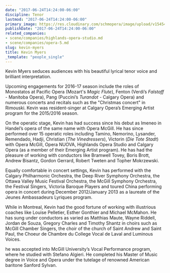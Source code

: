 ```yaml
---
date: "2017-06-24T14:24:00-06:00"
discipline: Tenor
lastmod: "2017-06-24T14:24:00-06:00"
primary_image: https://res.cloudinary.com/schmopera/image/upload/v1545409169/media/webhook-uploads/1498335797065/Screen%20Shot%202017-06-24%20at%202.22.58%20PM.png.png
publishDate: "2017-06-24T14:24:00-06:00"
related_companies:
- scene/companies/highlands-opera-studio.md
- scene/companies/opera-5.md
slug: kevin-myers
title: Kevin Myers
_template: "people_single"
---
```


Kevin Myers seduces audiences with his beautiful lyrical tenor voice and brilliant interpretation.
 
Upcoming engagements for 2016-17 season include the roles of  Monostatos at Pacific Opera (Mozart's *Magic Flute*),  Fenton (Verdi’s *Falstaff* - Manitoba Opera), Pang (Puccini’s *Turandot* - Calgary Opera) and numerous concerts and recitals such as the "Christmas concert"  in Rimouski. Kevin was resident-singer at Calgary Opera’s Emerging Artist program for the 2015/2016 season.
 
On the operatic stage, Kevin has had success since his debut as Imeneo in Handel’s opera of the same name with Opera McGill. He has since performed over 15 operatic roles including Tamino, Nemorino, Lysander, Remendado, Hadji, Christian (*The Vinedressers*), Victorin (*Die Tote Stadt*) with Opera McGill, Opera NUOVA, Highlands Opera Studio and Calgary Opera (as a member of their Emerging Artist program). He has had the pleasure of working with conductors like Bramwell Tovey, Boris Brott, Andrew Bisantz, Gordon Gerrard, Robert Tweten and Topher Mokrzewski.
 
Equally comfortable in concert settings, Kevin has performed with the Calgary Philharmonic Orchestra, the Deep River Symphony Orchestra, the Ottawa Valley Music Festival Orchestra, the McGill Symphony Orchestra, the Festival Singers, Victoria Baroque Players and toured China performing opera in concert during December 2012/January 2013 as a laureate of the Jeunes Ambassadeurs Lyriques program.
 
While in Montreal, Kevin had the good fortune of working with illustrious coaches like Louise Pelletier, Esther Gonthier and Michael McMahon. He has sung under conductors as varied as Matthias Maute, Wayne Riddell, Jordan de Souza, Gregory Charles and Timothy Shantz in choirs such as McGill Chamber Singers, the choir of the church of Saint Andrew and Saint Paul, the Choeur de Chambre du College Vocal de Laval and Luminous Voices.
 
he was accepted into McGill University’s Vocal Performance program, where he studied with Stefano Algieri. He completed his Master of Music degree in Voice and Opera under the tutelage of renowned American baritone Sanford Sylvan.
